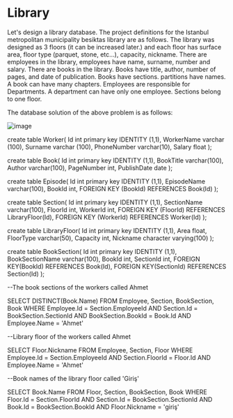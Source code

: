 # Library

Let's design a library database. The project definitions for the Istanbul metropolitan municipality besiktas library are as follows. The library was designed as 3 floors (it can be increased later.) and each floor has surface area, floor type (parquet, stone, etc...), capacity, nickname. There are employees in the library, employees have name, surname, number and salary. There are books in the library. Books have title, author, number of pages, and date of publication. Books have sections. partitions have names. A book can have many chapters. Employees are responsible for Departments. A department can have only one employee. Sections belong to one floor.

The database solution of the above problem is as follows:

![image](https://user-images.githubusercontent.com/119699844/218276262-ad362069-49ab-4425-86c3-ff19269d6157.png)

create table Worker( Id int primary key IDENTITY (1,1), WorkerName varchar (100), Surname varchar (100), PhoneNumber varchar(10), Salary float );

create table Book( Id int primary key IDENTITY (1,1), BookTitle varchar(100), Author varchar(100), PageNumber int, PublishDate date );

create table Episode( Id int primary key IDENTITY (1,1), EpisodeName varchar(100), BookId int, FOREIGN KEY (BookId) REFERENCES Book(Id) );

create table Section( Id int primary key IDENTITY (1,1), SectionName varchar(100), FloorId int, WorkerId int, FOREIGN KEY (FloorId) REFERENCES LibraryFloor(Id), FOREIGN KEY (WorkerId) REFERENCES Worker(Id) );

create table LibraryFloor( Id int primary key IDENTITY (1,1), Area float, FloorType varchar(50), Capacity int, Nickname character varying(100) );

create table BookSection( Id int primary key IDENTITY (1,1), BookSectionName varchar(100), BookId int, SectionId int, FOREIGN KEY(BookId) REFERENCES Book(Id), FOREIGN KEY(SectionId) REFERENCES Section(Id) );

--The book sections of the workers called Ahmet

SELECT DISTINCT(Book.Name) FROM Employee, Section, BookSection, Book
WHERE Employee.Id = Section.EmployeeId
AND   Section.Id = BookSection.SectionId
AND   BookSection.BookId = Book.Id
AND   Employee.Name = 'Ahmet'

--Library floor of the workers called Ahmet

SELECT Floor.Nickname FROM Employee, Section, Floor
WHERE Employee.Id = Section.EmployeeId
AND   Section.FloorId = Floor.Id
AND   Employee.Name = 'Ahmet'

--Book names of the library floor called 'Giriş'

SELECT Book.Name FROM Floor, Section, BookSection, Book
WHERE Floor.Id = Section.FloorId
AND   Section.Id = BookSection.SectionId
AND   Book.Id = BookSection.BookId
AND   Floor.Nickname = 'giriş'
